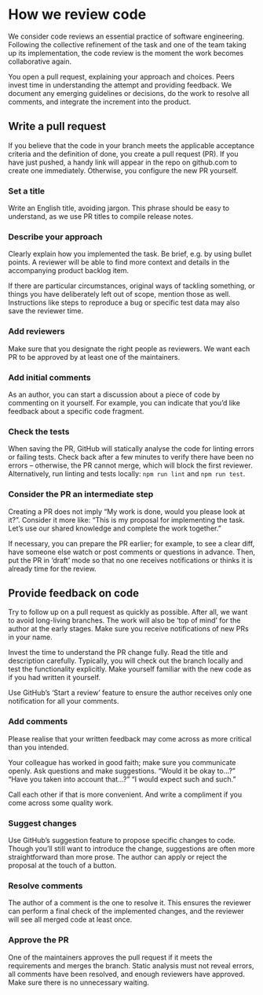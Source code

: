 # How we review code

We consider code reviews an essential practice of software engineering.
Following the collective refinement of the task and one of the team taking up its implementation, the code review is the moment the work becomes collaborative again.

You open a pull request, explaining your approach and choices.
Peers invest time in understanding the attempt and providing feedback.
We document any emerging guidelines or decisions, do the work to resolve all comments, and integrate the increment into the product.

## Write a pull request

If you believe that the code in your branch meets the applicable acceptance criteria and the definition of done, you create a pull request (PR).
If you have just pushed, a handy link will appear in the repo on github.com to create one immediately.
Otherwise, you configure the new PR yourself.

### Set a title

Write an English title, avoiding jargon.
This phrase should be easy to understand, as we use PR titles to compile release notes.

### Describe your approach

Clearly explain how you implemented the task.
Be brief, e.g.
by using bullet points.
A reviewer will be able to find more context and details in the accompanying product backlog item.

If there are particular circumstances, original ways of tackling something, or things you have deliberately left out of scope, mention those as well.
Instructions like steps to reproduce a bug or specific test data may also save the reviewer time.

### Add reviewers

Make sure that you designate the right people as reviewers.
We want each PR to be approved by at least one of the maintainers.

### Add initial comments

As an author, you can start a discussion about a piece of code by commenting on it yourself.
For example, you can indicate that you’d like feedback about a specific code fragment.

### Check the tests

When saving the PR, GitHub will statically analyse the code for linting errors or failing tests.
Check back after a few minutes to verify there have been no errors – otherwise, the PR cannot merge, which will block the first reviewer.
Alternatively, run linting and tests locally: `npm run lint` and `npm run test`.

### Consider the PR an intermediate step

Creating a PR does not imply “My work is done, would you please look at it?”.
Consider it more like: “This is my proposal for implementing the task.
Let’s use our shared knowledge and complete the work together.”

If necessary, you can prepare the PR earlier; for example, to see a clear diff, have someone else watch or post comments or questions in advance.
Then, put the PR in ‘draft’ mode so that no one receives notifications or thinks it is already time for the review.

## Provide feedback on code

Try to follow up on a pull request as quickly as possible.
After all, we want to avoid long-living branches.
The work will also be ‘top of mind’ for the author at the early stages.
Make sure you receive notifications of new PRs in your name.

Invest the time to understand the PR change fully.
Read the title and description carefully.
Typically, you will check out the branch locally and test the functionality explicitly.
Make yourself familiar with the new code as if you had written it yourself.

Use GitHub’s ‘Start a review’ feature to ensure the author receives only one notification for all your comments.

### Add comments

Please realise that your written feedback may come across as more critical than you intended.

Your colleague has worked in good faith; make sure you communicate openly.
Ask questions and make suggestions.
“Would it be okay to…?” “Have you taken into account that…?” “I would expect such and such.”

Call each other if that is more convenient.
And write a compliment if you come across some quality work.

### Suggest changes

Use GitHub’s suggestion feature to propose specific changes to code.
Though you’ll still want to introduce the change, suggestions are often more straightforward than more prose.
The author can apply or reject the proposal at the touch of a button.

### Resolve comments

The author of a comment is the one to resolve it.
This ensures the reviewer can perform a final check of the implemented changes, and the reviewer will see all merged code at least once.

### Approve the PR

One of the maintainers approves the pull request if it meets the requirements and merges the branch.
Static analysis must not reveal errors, all comments have been resolved, and enough reviewers have approved.
Make sure there is no unnecessary waiting.
